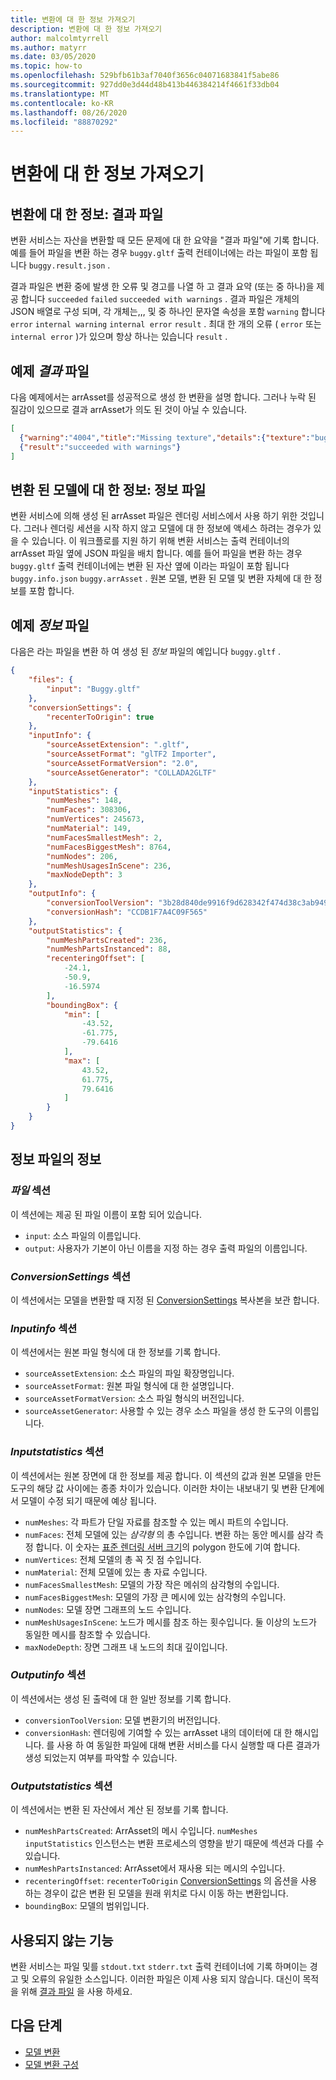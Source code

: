```yaml
---
title: 변환에 대 한 정보 가져오기
description: 변환에 대 한 정보 가져오기
author: malcolmtyrrell
ms.author: matyrr
ms.date: 03/05/2020
ms.topic: how-to
ms.openlocfilehash: 529bfb61b3af7040f3656c04071683841f5abe86
ms.sourcegitcommit: 927dd0e3d44d48b413b446384214f4661f33db04
ms.translationtype: MT
ms.contentlocale: ko-KR
ms.lasthandoff: 08/26/2020
ms.locfileid: "88870292"
---
```

# <a name="get-information-about-conversions"></a>변환에 대 한 정보 가져오기

## <a name="information-about-a-conversion-the-result-file"></a>변환에 대 한 정보: 결과 파일

변환 서비스는 자산을 변환할 때 모든 문제에 대 한 요약을 "결과 파일"에 기록 합니다. 예를 들어 파일을 변환 하는 경우 `buggy.gltf` 출력 컨테이너에는 라는 파일이 포함 됩니다 `buggy.result.json` .

결과 파일은 변환 중에 발생 한 오류 및 경고를 나열 하 고 결과 요약 (또는 중 하나)을 제공 합니다 `succeeded` `failed` `succeeded with warnings` .
결과 파일은 개체의 JSON 배열로 구성 되며, 각 개체는,,, 및 중 하나인 문자열 속성을 포함 `warning` 합니다 `error` `internal warning` `internal error` `result` . 최대 한 개의 오류 ( `error` 또는 `internal error` )가 있으며 항상 하나는 있습니다 `result` .

## <a name="example-result-file"></a>예제 *결과* 파일

다음 예제에서는 arrAsset를 성공적으로 생성 한 변환을 설명 합니다. 그러나 누락 된 질감이 있으므로 결과 arrAsset가 의도 된 것이 아닐 수 있습니다.

```JSON
[
  {"warning":"4004","title":"Missing texture","details":{"texture":"buggy_baseColor.png","material":"buggy_col"}},
  {"result":"succeeded with warnings"}
]
```

## <a name="information-about-a-converted-model-the-info-file"></a>변환 된 모델에 대 한 정보: 정보 파일

변환 서비스에 의해 생성 된 arrAsset 파일은 렌더링 서비스에서 사용 하기 위한 것입니다. 그러나 렌더링 세션을 시작 하지 않고 모델에 대 한 정보에 액세스 하려는 경우가 있을 수 있습니다. 이 워크플로를 지원 하기 위해 변환 서비스는 출력 컨테이너의 arrAsset 파일 옆에 JSON 파일을 배치 합니다. 예를 들어 파일을 변환 하는 경우 `buggy.gltf` 출력 컨테이너에는 변환 된 자산 옆에 이라는 파일이 포함 됩니다 `buggy.info.json` `buggy.arrAsset` . 원본 모델, 변환 된 모델 및 변환 자체에 대 한 정보를 포함 합니다.

## <a name="example-info-file"></a>예제 *정보* 파일

다음은 라는 파일을 변환 하 여 생성 된 *정보* 파일의 예입니다 `buggy.gltf` .

```JSON
{
    "files": {
        "input": "Buggy.gltf"
    },
    "conversionSettings": {
        "recenterToOrigin": true
    },
    "inputInfo": {
        "sourceAssetExtension": ".gltf",
        "sourceAssetFormat": "glTF2 Importer",
        "sourceAssetFormatVersion": "2.0",
        "sourceAssetGenerator": "COLLADA2GLTF"
    },
    "inputStatistics": {
        "numMeshes": 148,
        "numFaces": 308306,
        "numVertices": 245673,
        "numMaterial": 149,
        "numFacesSmallestMesh": 2,
        "numFacesBiggestMesh": 8764,
        "numNodes": 206,
        "numMeshUsagesInScene": 236,
        "maxNodeDepth": 3
    },
    "outputInfo": {
        "conversionToolVersion": "3b28d840de9916f9d628342f474d38c3ab949590",
        "conversionHash": "CCDB1F7A4C09F565"
    },
    "outputStatistics": {
        "numMeshPartsCreated": 236,
        "numMeshPartsInstanced": 88,
        "recenteringOffset": [
            -24.1,
            -50.9,
            -16.5974
        ],
        "boundingBox": {
            "min": [
                -43.52,
                -61.775,
                -79.6416
            ],
            "max": [
                43.52,
                61.775,
                79.6416
            ]
        }
    }
}
```

## <a name="information-in-the-info-file"></a>정보 파일의 정보

### <a name="the-files-section"></a>*파일* 섹션

이 섹션에는 제공 된 파일 이름이 포함 되어 있습니다.

* `input`: 소스 파일의 이름입니다.
* `output`: 사용자가 기본이 아닌 이름을 지정 하는 경우 출력 파일의 이름입니다.

### <a name="the-conversionsettings-section"></a>*ConversionSettings* 섹션

이 섹션에서는 모델을 변환할 때 지정 된 [ConversionSettings](configure-model-conversion.md#settings-file) 복사본을 보관 합니다.

### <a name="the-inputinfo-section"></a>*Inputinfo* 섹션

이 섹션에서는 원본 파일 형식에 대 한 정보를 기록 합니다.

* `sourceAssetExtension`: 소스 파일의 파일 확장명입니다.
* `sourceAssetFormat`: 원본 파일 형식에 대 한 설명입니다.
* `sourceAssetFormatVersion`: 소스 파일 형식의 버전입니다.
* `sourceAssetGenerator`: 사용할 수 있는 경우 소스 파일을 생성 한 도구의 이름입니다.

### <a name="the-inputstatistics-section"></a>*Inputstatistics* 섹션

이 섹션에서는 원본 장면에 대 한 정보를 제공 합니다. 이 섹션의 값과 원본 모델을 만든 도구의 해당 값 사이에는 종종 차이가 있습니다. 이러한 차이는 내보내기 및 변환 단계에서 모델이 수정 되기 때문에 예상 됩니다.

* `numMeshes`: 각 파트가 단일 자료를 참조할 수 있는 메시 파트의 수입니다.
* `numFaces`: 전체 모델에 있는 _삼각형_ 의 총 수입니다. 변환 하는 동안 메시를 삼각 측정 합니다. 이 숫자는 [표준 렌더링 서버 크기](../../reference/vm-sizes.md#how-the-renderer-evaluates-the-number-of-polygons)의 polygon 한도에 기여 합니다.
* `numVertices`: 전체 모델의 총 꼭 짓 점 수입니다.
* `numMaterial`: 전체 모델에 있는 총 자료 수입니다.
* `numFacesSmallestMesh`: 모델의 가장 작은 메쉬의 삼각형의 수입니다.
* `numFacesBiggestMesh`: 모델의 가장 큰 메시에 있는 삼각형의 수입니다.
* `numNodes`: 모델 장면 그래프의 노드 수입니다.
* `numMeshUsagesInScene`: 노드가 메시를 참조 하는 횟수입니다. 둘 이상의 노드가 동일한 메시를 참조할 수 있습니다.
* `maxNodeDepth`: 장면 그래프 내 노드의 최대 깊이입니다.

### <a name="the-outputinfo-section"></a>*Outputinfo* 섹션

이 섹션에서는 생성 된 출력에 대 한 일반 정보를 기록 합니다.

* `conversionToolVersion`: 모델 변환기의 버전입니다.
* `conversionHash`: 렌더링에 기여할 수 있는 arrAsset 내의 데이터에 대 한 해시입니다. 를 사용 하 여 동일한 파일에 대해 변환 서비스를 다시 실행할 때 다른 결과가 생성 되었는지 여부를 파악할 수 있습니다.

### <a name="the-outputstatistics-section"></a>*Outputstatistics* 섹션

이 섹션에서는 변환 된 자산에서 계산 된 정보를 기록 합니다.

* `numMeshPartsCreated`: ArrAsset의 메시 수입니다. `numMeshes` `inputStatistics` 인스턴스는 변환 프로세스의 영향을 받기 때문에 섹션과 다를 수 있습니다.
* `numMeshPartsInstanced`: ArrAsset에서 재사용 되는 메시의 수입니다.
* `recenteringOffset`: `recenterToOrigin` [ConversionSettings](configure-model-conversion.md) 의 옵션을 사용 하는 경우이 값은 변환 된 모델을 원래 위치로 다시 이동 하는 변환입니다.
* `boundingBox`: 모델의 범위입니다.

## <a name="deprecated-features"></a>사용되지 않는 기능

변환 서비스는 파일 및를 `stdout.txt` `stderr.txt` 출력 컨테이너에 기록 하며이는 경고 및 오류의 유일한 소스입니다.
이러한 파일은 이제 사용 되지 않습니다. 대신이 목적을 위해 [결과 파일](#information-about-a-conversion-the-result-file) 을 사용 하세요.

## <a name="next-steps"></a>다음 단계

* [모델 변환](model-conversion.md)
* [모델 변환 구성](configure-model-conversion.md)
